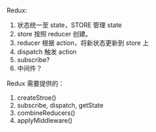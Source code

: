 Redux:

1. 状态统一至 state，STORE 管理 state
2. store 按照 reducer 创建。
3. reducer 根据 action，将新状态更新到 store 上
4. dispatch 触发 action
5. subscribe?
6. 中间件？

Redux 需要提供的：

1. createStroe()
2. subscribe, dispatch, getState
3. combineReducers()
4. applyMiddleware()
